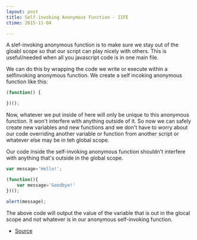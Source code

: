 ```yaml
---
layout: post
title: Self-invoking Anonymous Function - IIFE
ctime: 2015-11-04

---
```


A slef-invoking anonymous function is to make sure we stay out of the gloabl scope so that our script can play nicely with others. This is useful/needed when all you javascript code is in one main file.

We can do this by wrapping the code we write or execute within a selfinvoking anonymous function. We create a self incoking anonymous function like this:

```javascript
(function() {

})();
```

Now, whatever we put inside of here will only be unique to this anonymous function. It won't interfere with anything outside of it. So now we can safely create new variables and new functions and we don't have to worry about our code overriding another variable or function from another script or whatever else may be in teh global scope.

Our code inside the self-invoking anonymous function shouldn't interfere with anything that's outside in the global scope.


```javascript
var message='Hello!';

(function(){
    var message='Goodbye!'
})();

alert(message);
```

The above code will output the value of the variable that is out in the glocal scope and not whatever is in our anonymous self-invoking function.

- [Source](https://code.tutsplus.com/courses/learning-ajax/lessons/the-simplest-ajax-script)